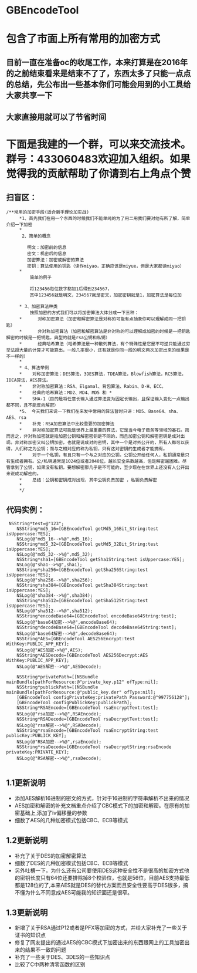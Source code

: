 # GBEncodeTool
# 包含了市面上所有常用的加密方式<br>
## 目前一直在准备oc的收尾工作，本来打算是在2016年的之前结束看来是结束不了了，东西太多了只能一点点的总结，先公布出一些基本你们可能会用到的小工具给大家共享一下<br>
## 大家直接用就可以了节省时间<br>
# 下面是我建的一个群，可以来交流技术。群号：433060483欢迎加入组织。如果觉得我的贡献帮助了你请到右上角点个赞<br>
## 扫盲区：
```
/**常用的加密手段(适合新手理论加实战)
     *1、首先我们在用一个东西的时候我们不能单纯的为了用二用我们要对他有所了解，简单介绍一下加密
     *
      2、简单的概念
     
        明文：加密前的信息
        密文：机密后的信息
        加密算法：加密或解密的算法
        密钥：算法使用的钥匙（读作miyao，正确应该是miyue，但是大家都读miyao）
     *
         简单的例子
         
         将123456每位数字都加1后得到234567，
         其中123456就是明文，234567就是密文，加密密钥就是1，加密算法是每位加

     * 3、加密算法种类
         按照加密的方式我们可以将加密算法大体分成一下三种：
     *      对称加密算法（加密和解密算法是对称的可能有点抽象你可以理解成同一把钥匙）
     *      非对称加密算法（加密和解密算法是非对称的可以理解成加密的时候是一把钥匙解密的时候是一把钥匙，典型的就是rsa公钥和私钥）
     *      经典哈希算法（哈希算法是一种散列算法，有个特殊性是它是不可逆只能通过穷举法超大量的计算才可能算出，一般几率很小，还有就是你同一段的明文两次加密出来的结果是不一样的）
     *
     * 4、算法举例
     *    对称加密算法：DES算法，3DES算法，TDEA算法，Blowfish算法，RC5算法，IDEA算法，AES算法。
     *    非对称加密算法：RSA、Elgamal、背包算法、Rabin、D-H、ECC。
     *    经典的哈希算法：MD2、MD4、MD5 和 *       
     *    SHA-1（目的是将任意长输入通过算法变为固定长输出，且保证输入变化一点输出都不同，且不能反向解密）
     *5、 今天我们来说一下我们在来发中常用的算法暂时只讲：MD5、Base64、sha、AES、rsa
     *    补充：RSA加密算法中比较重要的加密算法
     *    非对称加密算法可能是世界上最重要的算法，它是当今电子商务等领域的基石。简而言之，非对称加密就是指加密公钥和解密密钥是不同的，而且加密公钥和解密密钥是成对出现。非对称加密又叫公钥加密，也就是说成对的密钥，其中一个是对外公开的，所有人都可以获得，人们称之为公钥；而与之相对应的称为私钥，只有这对密钥的生成者才能拥有。
     *    对于一个私钥，有且只有一个与之对应的公钥。公钥公开给任何人，私钥通常是只有生成者拥有。公/私钥通常是1024位或者2048位，越长安全系数越高，但是解密越困难。尽管拿到了公钥，如果没有私钥，要想解密那几乎是不可能的，至少现在在世界上还没有人公开出来说成功解密的。
     *    总结：公钥和密钥成对出现，其中公钥负责加密 ，私钥负责解密
     *
     */
```
## 代码实例：
```
 NSString*test=@"123";
    NSString*md5_16=[GBEncodeTool getMd5_16Bit_String:test isUppercase:YES];
    NSLog(@"md5_16-->%@",md5_16);
    NSString*md5_32=[GBEncodeTool getMd5_32Bit_String:test isUppercase:YES];
    NSLog(@"md5_32-->%@",md5_32);
    NSString*sha1=[GBEncodeTool getSha1String:test isUppercase:YES];
    NSLog(@"sha1-->%@",sha1);
    NSString*sha256=[GBEncodeTool getSha256String:test isUppercase:YES];
    NSLog(@"sha256-->%@",sha256);
    NSString*sha384=[GBEncodeTool getSha384String:test isUppercase:YES];
    NSLog(@"sha384-->%@",sha384);
    NSString*sha512=[GBEncodeTool getSha512String:test isUppercase:YES];
    NSLog(@"sha512-->%@",sha512);
    NSString*encodeBase64=[GBEncodeTool encodeBase64String:test];
    NSLog(@"base64加密-->%@",encodeBase64);
    NSString*decodeBase64=[GBEncodeTool decodeBase64String:test];
    NSLog(@"base64解密-->%@",decodeBase64);
    NSString*AES=[GBEncodeTool AES256Encrypt:test WithKey:PUBLIC_APP_KEY];
    NSLog(@"AES加密->%@",AES);
    NSString*AESDecode=[GBEncodeTool AES256Decrypt:AES WithKey:PUBLIC_APP_KEY];
    NSLog(@"AES解密-->%@",AESDecode);
    
    NSString*privatePath=[[NSBundle mainBundle]pathForResource:@"private_key.p12" ofType:nil];
    NSString*publickPath=[[NSBundle mainBundle]pathForResource:@"public_key.der" ofType:nil];
    [GBEncodeTool configPrivateKey:privatePath Password:@"997756128"];
    [GBEncodeTool configPublickKey:publickPath];
    NSString*RSAEncode=[GBEncodeTool rsaEncryptText:test];
    NSLog(@"rsa加密-->%@",RSAEncode);
    NSString*RSADecode=[GBEncodeTool rsaDecryptText:test];
    NSLog(@"rsa解密-->%@",RSADecode);
    NSString*rsaEncode=[GBEncodeTool rsaEncryptString:test publicKey:PUBLICK_KEY];
    NSLog(@"RSA加密-->%@",rsaEncode);
    NSString*rsaDecode=[GBEncodeTool rsaDecryptString:rsaEncode privateKey:PRIVATE_KEY];
    NSLog(@"RSA解密-->%@",rsaDecode);
    
```
## 1.1更新说明<br>
* 添加AES解析16进制的密文的方式，针对于16进制的字符串解析不出来的情况<br>
* AES加密和解密的补充文档重点介绍了CBC模式下的加密和解密。在原有的加密基础上,添加了iv偏移量的参数<br>
* 细数了AES的几种加密模式包括CBC、ECB等模式<br>

## 1.2更新说明<br>
* 补充了关于DES的加密解密算法<br>
* 细数了DES的几种加密模式包括CBC、ECB等模式<br>
* 另外吐槽一下，为什么还有公司要使用DES这种安全性不是很高的加密方式他的密钥长度只有64位还要排除掉8个校验位，也就是56位，目前AES支持最低都是128位的了,本来AES就是DES的替代方案而且安全性要高于DES很多，搞不懂为什么不同意成AES可能我的知识面还是很窄。<br>

## 1.3更新说明<br>
* 新增了关于RSA通过P12或者是PFX等加密的方式，并给大家补充了一些关于证书的知识点<br>
* 修复了网友提出的通过AES的CBC模式下加密出来的东西跟网上的工具加密出来的结果不一致的问题<br>
* 补充了一些关于DES、3DES的一些知识点<br>
* 比较了C中两种清零函数的区别<br>
